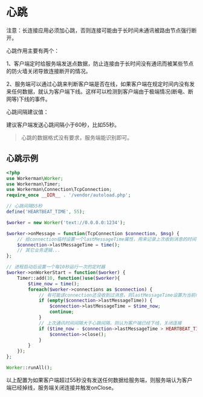 # 心跳

注意：长连接应用必须加心跳，否则连接可能由于长时间未通讯被路由节点强行断开。

心跳作用主要有两个：

1、客户端定时给服务端发送点数据，防止连接由于长时间没有通讯而被某些节点的防火墙关闭导致连接断开的情况。

2、服务端可以通过心跳来判断客户端是否在线，如果客户端在规定时间内没有发来任何数据，就认为客户端下线。这样可以检测到客户端由于极端情况(断电、断网等)下线的事件。

心跳间隔建议值：

建议客户端发送心跳间隔小于60秒，比如55秒。

> 心跳的数据格式没有要求，服务端能识别即可。

## 心跳示例
```php
<?php
use Workerman\Worker;
use Workerman\Timer;
use Workerman\Connection\TcpConnection;
require_once __DIR__ . '/vendor/autoload.php';

// 心跳间隔55秒
define('HEARTBEAT_TIME', 55);

$worker = new Worker('text://0.0.0.0:1234');

$worker->onMessage = function(TcpConnection $connection, $msg) {
    // 给connection临时设置一个lastMessageTime属性，用来记录上次收到消息的时间
    $connection->lastMessageTime = time();
    // 其它业务逻辑...
};

// 进程启动后设置一个每10秒运行一次的定时器
$worker->onWorkerStart = function($worker) {
    Timer::add(10, function()use($worker){
        $time_now = time();
        foreach($worker->connections as $connection) {
            // 有可能该connection还没收到过消息，则lastMessageTime设置为当前时间
            if (empty($connection->lastMessageTime)) {
                $connection->lastMessageTime = $time_now;
                continue;
            }
            // 上次通讯时间间隔大于心跳间隔，则认为客户端已经下线，关闭连接
            if ($time_now - $connection->lastMessageTime > HEARTBEAT_TIME) {
                $connection->close();
            }
        }
    });
};

Worker::runAll();
```

以上配置为如果客户端超过55秒没有发送任何数据给服务端，则服务端认为客户端已经掉线，服务端关闭连接并触发onClose。
